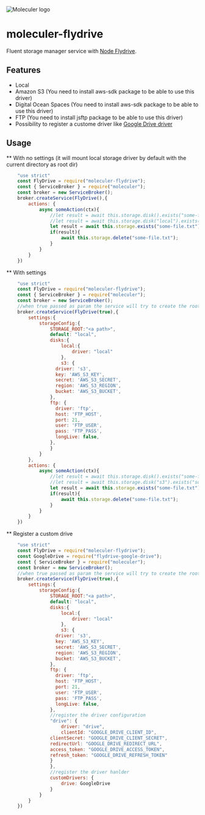 ![Moleculer logo](http://moleculer.services/images/banner.png)

# moleculer-flydrive

Fluent storage manager service with [Node Flydrive](https://github.com/Slynova-Org/node-flydrive).

## Features
- Local
- Amazon S3 (You need to install aws-sdk package to be able to use this driver)
- Digital Ocean Spaces (You need to install aws-sdk package to be able to use this driver)
- FTP (You need to install jsftp package to be able to use this driver)
- Possibility to register a custome driver like [Google Drive driver](https://github.com/molobala/flydrive-google-drive)

## Usage
** With no settings (it will mount local storage driver by default with the current directory as root dir)
```js
	"use strict"
	const FlyDrive = require("moleculer-flydrive");
	const { ServiceBroker } = require("moleculer");
	const broker = new ServiceBroker();
	broker.createService(FlyDrive(),{
		actions: {
			async someAction(ctx){
				//let result = await this.storage.disk().exists("some-file.txt");
				//let result = await this.storage.disk("local").exists("some-file.txt");
				let result = await this.storage.exists("some-file.txt");//will use the default storage defined
				if(result){
					await this.storage.delete("some-file.txt");
				}
			}
		}
	})

```
** With settings
```js
	"use strict"
	const FlyDrive = require("moleculer-flydrive");
	const { ServiceBroker } = require("moleculer");
	const broker = new ServiceBroker();
	//when true passed as param the service will try to create the root dir
	broker.createService(FlyDrive(true),{
		settings:{
			storageConfig:{
				STORAGE_ROOT:"<a path>",
				default: "local",
				disks:{
					local:{
						driver: "local"
					},
					s3: {
			      driver: 's3',
			      key: 'AWS_S3_KEY',
			      secret: 'AWS_S3_SECRET',
			      region: 'AWS_S3_REGION',
			      bucket: 'AWS_S3_BUCKET',
			    },
			    ftp: {
			      driver: 'ftp',
			      host: 'FTP_HOST',
			      port: 21,
			      user: 'FTP_USER',
			      pass: 'FTP_PASS',
			      longLive: false,
			    },
				}
			}
		},
		actions: {
			async someAction(ctx){
				//let result = await this.storage.disk().exists("some-file.txt");
				//let result = await this.storage.disk("s3").exists("some-file.txt");
				let result = await this.storage.exists("some-file.txt");//will use the default storage defined
				if(result){
					await this.storage.delete("some-file.txt");
				}
			}
		}
	})
```
** Register a custom drive

```js
	"use strict"
	const FlyDrive = require("moleculer-flydrive");
	const GoogleDrive = require("flydrive-google-drive");
	const { ServiceBroker } = require("moleculer");
	const broker = new ServiceBroker();
	//when true passed as param the service will try to create the root dir
	broker.createService(FlyDrive(true),{
		settings:{
			storageConfig:{
				STORAGE_ROOT:"<a path>",
				default: "local",
				disks:{
					local:{
						driver: "local"
					},
					s3: {
			      driver: 's3',
			      key: 'AWS_S3_KEY',
			      secret: 'AWS_S3_SECRET',
			      region: 'AWS_S3_REGION',
			      bucket: 'AWS_S3_BUCKET',
			    },
			    ftp: {
			      driver: 'ftp',
			      host: 'FTP_HOST',
			      port: 21,
			      user: 'FTP_USER',
			      pass: 'FTP_PASS',
			      longLive: false,
			    },
			    //register the driver configuration
			    "drive": {
			    	driver: "drive",
			    	clientId: "GOOGLE_DRIVE_CLIENT_ID",
		        clientSecret: "GOOGLE_DRIVE_CLIENT_SECRET",
		        redirectUrl: "GOOGLE_DRIVE_REDIRECT_URL",
		        access_token: "GOOGLE_DRIVE_ACCESS_TOKEN",
		        refresh_token: "GOOGLE_DRIVE_REFRESH_TOKEN"
			    }
				},
				//register the driver hanlder
				customDrivers: {
					drive: GoogleDrive
				}
			}
		}
	})
```
